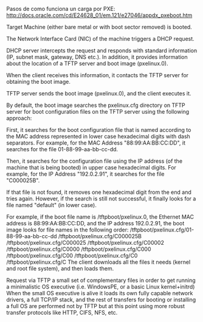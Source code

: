 Pasos de como funciona un carga por PXE: http://docs.oracle.com/cd/E24628_01/em.121/e27046/appdx_pxeboot.htm

Target Machine (either bare metal or with boot sector removed) is booted.

The Network Interface Card (NIC) of the machine triggers a DHCP request.

DHCP server intercepts the request and responds with standard information (IP, subnet mask, gateway, DNS etc.). In addition, it provides information about the location of a TFTP server and boot image (pxelinux.0).

When the client receives this information, it contacts the TFTP server for obtaining the boot image.

TFTP server sends the boot image (pxelinux.0), and the client executes it.

By default, the boot image searches the pxelinux.cfg directory on TFTP server for boot configuration files on the TFTP server using the following approach:

First, it searches for the boot configuration file that is named according to the MAC address represented in lower case hexadecimal digits with dash separators. For example, for the MAC Address "88:99:AA:BB:CC:DD", it searches for the file 01-88-99-aa-bb-cc-dd.

Then, it searches for the configuration file using the IP address (of the machine that is being booted) in upper case hexadecimal digits. For example, for the IP Address "192.0.2.91", it searches for the file "C000025B".

If that file is not found, it removes one hexadecimal digit from the end and tries again. However, if the search is still not successful, it finally looks for a file named "default" (in lower case).

For example, if the boot file name is /tftpboot/pxelinux.0, the Ethernet MAC address is 88:99:AA:BB:CC:DD, and the IP address 192.0.2.91, the boot image looks for file names in the following order:
/tftpboot/pxelinux.cfg/01-88-99-aa-bb-cc-dd
/tftpboot/pxelinux.cfg/C000025B
/tftpboot/pxelinux.cfg/C000025
/tftpboot/pxelinux.cfg/C00002
/tftpboot/pxelinux.cfg/C0000
/tftpboot/pxelinux.cfg/C000
/tftpboot/pxelinux.cfg/C00
/tftpboot/pxelinux.cfg/C0
/tftpboot/pxelinux.cfg/C
The client downloads all the files it needs (kernel and root file system), and then loads them.

Request via TFTP a small set of complementary files in order to get running a minimalistic OS executive (i.e. WindowsPE, or a basic Linux kernel+initrd)
When the small OS executive is alive it loads its own fully capable network drivers, a full TCP/IP stack, and the rest of transfers for booting or installing a full OS are performed not by TFTP but at this point using more robust transfer protocols like HTTP, CIFS, NFS, etc.
